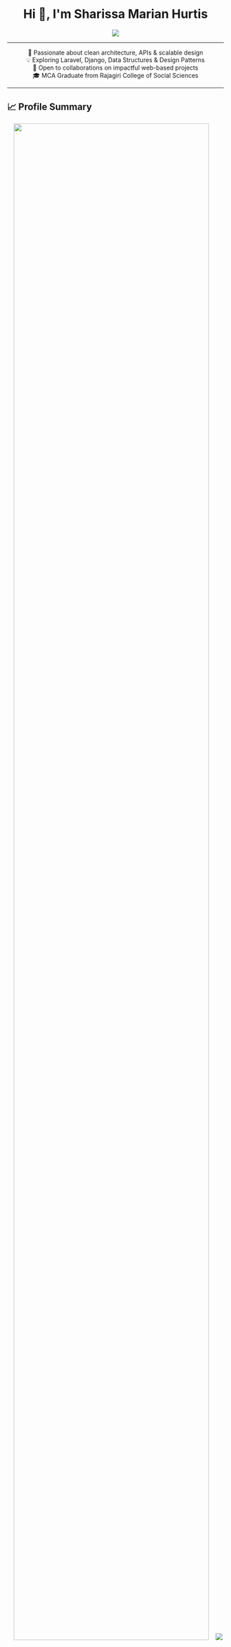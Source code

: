 <h1 align="center">Hi 👋, I'm Sharissa Marian Hurtis</h1>

<p align="center">
  <img src="https://readme-typing-svg.herokuapp.com?font=Fira+Code&size=24&center=true&vCenter=true&width=460&height=45&lines=Software+Developer+%7C+MCA+Graduate+🎓;Lifelong+Learner+📚;Open+Source+Contributor;Backend+Engineering+Enthusiast" />
</p>

---

<p align="center">
  🌱 Passionate about clean architecture, APIs & scalable design <br>
  💡 Exploring Laravel, Django, Data Structures & Design Patterns <br>
  👥 Open to collaborations on impactful web-based projects <br>
  🎓 MCA Graduate from Rajagiri College of Social Sciences
</p>

---

## 📈 Profile Summary

<p align="center">
  <img src="https://github-profile-summary-cards.vercel.app/api/cards/profile-details?username=sharissaaa&theme=tokyonight" width="95%" />
  <img src="https://github-profile-summary-cards.vercel.app/api/cards/repos-per-language?username=sharissaaa&theme=tokyonight" />
  <img src="https://github-profile-summary-cards.vercel.app/api/cards/most-commit-language?username=sharissaaa&theme=tokyonight" />
  <img src="https://github-profile-summary-cards.vercel.app/api/cards/stats?username=sharissaaa&theme=tokyonight" />
  <img src="https://github-profile-summary-cards.vercel.app/api/cards/productive-time?username=sharissaaa&theme=tokyonight&utcOffset=+5.5" />
</p>

---

## 📌 Advanced GitHub Metrics

<p align="center">
  <img src="https://raw.githubusercontent.com/sharissaaa/sharissaaa/main/github-metrics.svg" width="100%" />
</p>

---

## 🛠️ Technical Skillset

### 💻 Programming Languages
<p align="center">
  <img src="https://skillicons.dev/icons?i=python,java,c,php,js,ts,bash" />
  <img src="https://skillicons.dev/icons?i=html,css" />
</p>

### 🌐 Web Frameworks & Libraries
<p align="center">
  <img src="https://skillicons.dev/icons?i=laravel,django,bootstrap,react,nodejs,express" />
</p>

### 🧠 AI / Data Science / ML
<p align="center">
  <img src="https://skillicons.dev/icons?i=numpy,pandas" />
  <img src="https://img.shields.io/badge/OpenCV-5C3EE8?style=flat-square&logo=opencv&logoColor=white" />
  <img src="https://img.shields.io/badge/YOLO-00FFFF?style=flat-square&logo=openai&logoColor=black" />
  <img src="https://skillicons.dev/icons?i=matplotlib,jupyter" />
</p>

### 🗃️ Databases & Query Languages
<p align="center">
  <img src="https://skillicons.dev/icons?i=mysql,mongodb,sqlite" />
  <img src="https://img.shields.io/badge/MariaDB-003545?style=flat-square&logo=mariadb&logoColor=white" />
</p>

### ⚙️ Tools & Environments
<p align="center">
  <img src="https://img.shields.io/badge/Postman-FF6C37?style=flat-square&logo=postman&logoColor=white" />
  <img src="https://img.shields.io/badge/Swagger-85EA2D?style=flat-square&logo=swagger&logoColor=black" />
  <img src="https://img.shields.io/badge/JMeter-D22128?style=flat-square&logo=apachejmeter&logoColor=white" />
  <img src="https://img.shields.io/badge/Apache-D22128?style=flat-square&logo=apache&logoColor=white" />
  <img src="https://img.shields.io/badge/XAMPP-FB7A24?style=flat-square&logo=xampp&logoColor=white" />
</p>

### 🚀 DevOps & Productivity
<p align="center">
  <img src="https://skillicons.dev/icons?i=git,github,gitlab,vscode,linux" />
  <img src="https://img.shields.io/badge/GitHub%20Actions-2088FF?style=flat-square&logo=githubactions&logoColor=white" />
  <img src="https://img.shields.io/badge/Render-12100E?style=flat-square&logo=render&logoColor=white" />
  <img src="https://img.shields.io/badge/Heroku-430098?style=flat-square&logo=heroku&logoColor=white" />
</p>

---

## 📊 GitHub Stats

<p align="center">
  <img src="https://github-readme-stats.vercel.app/api?username=sharissaaa&theme=tokyonight&show_icons=true&hide_title=true" width="48%" />
  <img src="https://github-readme-streak-stats.herokuapp.com/?user=sharissaaa&theme=tokyonight&hide_border=false" width="48%" />
</p>

<p align="center">
  <img src="https://github-readme-stats.vercel.app/api/top-langs/?username=sharissaaa&layout=compact&theme=tokyonight" width="48%" />
</p>

---

## 🏆 GitHub Trophies

<p align="center">
  <img src="https://github-profile-trophy.vercel.app/?username=sharissaaa&theme=algolia&no-frame=true&no-bg=true&margin-w=10" />
</p>

---

## 🌐 Connect with Me

<p align="center">
  <a href="https://www.linkedin.com/in/sharissa-marian-hurtis-4a7028204/" target="_blank">
    <img src="https://skillicons.dev/icons?i=linkedin" height="28" />
  </a>
</p>

<p align="center">
  <img src="https://visitcount.itsvg.in/api?id=sharissaaa&icon=0&color=6" />
</p>
